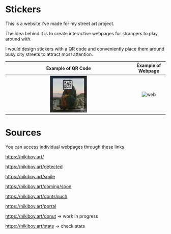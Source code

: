 # Stickers
This is a website I've made for my street art project. 

The idea behind it is to create interactive webpages for strangers to play around with.

I would design stickers with a QR code and conveniently place them around busy city streets to attract most attention.

Example of QR Code         |     Example of Webpage
:-------------------------:|:-------------------------:
<img src="https://github.com/nikitasmelk/stickers/blob/main/_me_/demo_img.jpg" alt="qr" width="30%"/>  |  <img src="https://github.com/nikitasmelk/stickers/blob/main/_me_/demo.gif" alt="web" width="30%"/>


# Sources

You can access individual webpages through these links


https://nikiboy.art/

https://nikiboy.art/detected

https://nikiboy.art/smile

https://nikiboy.art/coming/soon

https://nikiboy.art/dontslouch

https://nikiboy.art/portal

https://nikiboy.art/donut -> work in progress

https://nikiboy.art/stats -> check stats